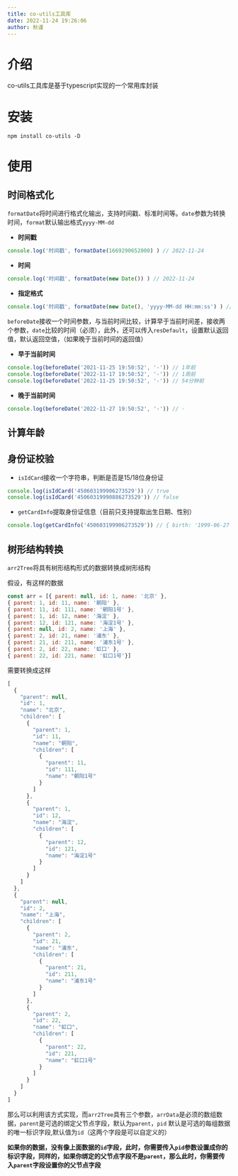 ```yaml
---
title: co-utils工具库
date: 2022-11-24 19:26:06
author: 秋谨
---
```




# 介绍

co-utils工具库是基于typescript实现的一个常用库封装

# 安装

```
npm install co-utils -D
```

# 使用

## 时间格式化

`formatDate`将时间进行格式化输出，支持时间戳、标准时间等。`date`参数为转换时间，`format`默认输出格式`yyyy-MM-dd`

-  **时间戳**

```javascript
console.log('时间戳', formatDate(1669290652000) ) // 2022-11-24
```

- **时间**

```javascript
console.log('时间戳', formatDate(new Date()) ) // 2022-11-24
```

- **指定格式**

```javascript
console.log('时间戳', formatDate(new Date(), 'yyyy-MM-dd HH:mm:ss') ) // 2022-11-24 19:50:52
```

`beforeDate`接收一个时间参数，与当前时间比较，计算早于当前时间差，接收两个参数，`date`比较的时间（必须），此外，还可以传入`resDefault`，设置默认返回值，默认返回空值，（如果晚于当前时间的返回值）

- **早于当前时间**

```javascript
console.log(beforeDate('2021-11-25 19:50:52', '-')) // 1年前
console.log(beforeDate('2022-11-17 19:50:52', '-')) // 1周前
console.log(beforeDate('2022-11-25 19:50:52', '-')) // 54分钟前
```

- **晚于当前时间**

```javascript
console.log(beforeDate('2022-11-27 19:50:52', '-')) // -
```

## 计算年龄

## 身份证校验

- `isIdCard`接收一个字符串，判断是否是15/18位身份证  

```javascript
console.log(isIdCard('450603199906273529')) // true
console.log(isIdCard('45060319990886273529')) // false
```

- `getCardInfo`提取身份证信息（目前只支持提取出生日期、性别）

```javascript
console.log(getCardInfo('450603199906273529')) // { birth: '1999-06-27', gender: '女' }
```

## 树形结构转换

`arr2Tree`将具有树形结构形式的数据转换成树形结构

假设，有这样的数据

```javascript
const arr = [{ parent: null, id: 1, name: '北京' },
{ parent: 1, id: 11, name: '朝阳' },
{ parent: 11, id: 111, name: '朝阳1号' },
{ parent: 1, id: 12, name: '海淀' },
{ parent: 12, id: 121, name: '海淀1号' },
{ parent: null, id: 2, name: '上海' },
{ parent: 2, id: 21, name: '浦东' },
{ parent: 21, id: 211, name: '浦东1号' },
{ parent: 2, id: 22, name: '虹口' },
{ parent: 22, id: 221, name: '虹口1号'}]
```

需要转换成这样

```javascript
[
  {
    "parent": null,
    "id": 1,
    "name": "北京",
    "children": [
      {
        "parent": 1,
        "id": 11,
        "name": "朝阳",
        "children": [
          {
            "parent": 11,
            "id": 111,
            "name": "朝阳1号"
          }
        ]
      },
      {
        "parent": 1,
        "id": 12,
        "name": "海淀",
        "children": [
          {
            "parent": 12,
            "id": 121,
            "name": "海淀1号"
          }
        ]
      }
    ]
  },
  {
    "parent": null,
    "id": 2,
    "name": "上海",
    "children": [
      {
        "parent": 2,
        "id": 21,
        "name": "浦东",
        "children": [
          {
            "parent": 21,
            "id": 211,
            "name": "浦东1号"
          }
        ]
      },
      {
        "parent": 2,
        "id": 22,
        "name": "虹口",
        "children": [
          {
            "parent": 22,
            "id": 221,
            "name": "虹口1号"
          }
        ]
      }
    ]
  }
]
```

那么可以利用该方式实现，而`arr2Tree`具有三个参数，`arrData`是必须的数组数据，`parent`是可选的绑定父节点字段，默认为`parent`，`pid` 默认是可选的每组数据的唯一标识字段,默认值为`id`（这两个字段是可以自定义的）

**如果你的数据，没有像上面数据的`id`字段，此时，你需要传入`pid`参数设置成你的标识字段，同样的，如果你绑定的父节点字段不是`parent`，那么此时，你需要传入`parent`字段设置你的父节点字段**

